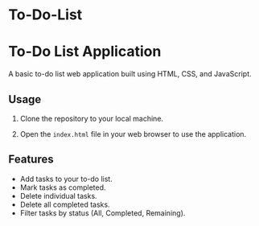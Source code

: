 # To-Do-List
# To-Do List Application

A basic to-do list web application built using HTML, CSS, and JavaScript.

## Usage

1. Clone the repository to your local machine.

2. Open the `index.html` file in your web browser to use the application.

## Features

- Add tasks to your to-do list.
- Mark tasks as completed.
- Delete individual tasks.
- Delete all completed tasks.
- Filter tasks by status (All, Completed, Remaining).
